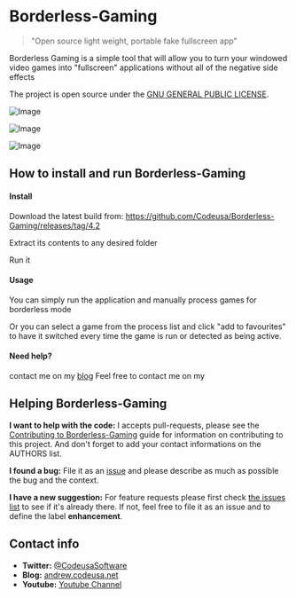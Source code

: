 # Borderless-Gaming
> "Open source light weight, portable fake fullscreen app"

Borderless Gaming is a simple tool that will allow you to turn your windowed video games into "fullscreen" applications without all of the negative side effects

The project is open source under the [GNU GENERAL PUBLIC LICENSE](https://github.com/Codeusa/Borderless-Gaming/blob/master/LICENSE).


![Image](http://i.imgur.com/raYobk3.png)

![Image](http://i.imgur.com/JZ1malK.jpg)

![Image](http://i.imgur.com/kRmOysJ.jpg)

## How to install and run Borderless-Gaming

#### Install

Download the latest build from: https://github.com/Codeusa/Borderless-Gaming/releases/tag/4.2


Extract its contents to any desired folder

Run it

#### Usage
You can simply run the application and manually process games for borderless mode 

Or you can select a game from the process list and click "add to favourites" to have it switched every time the game is run or detected as being active.

#### Need help?
contact me on my [blog](http://andrew.codeusa.net/ask)
Feel free to contact me on my 

## Helping Borderless-Gaming 

**I want to help with the code:** I accepts pull-requests, please see the [Contributing to Borderless-Gaming](https://github.com/Codeusa/Borderless-Gaming/blob/master/CONTRIBUTING.md) guide for information on contributing to this project. And don't forget to add your contact informations on the AUTHORS list.

**I found a bug:** File it as an [issue](https://github.com/Codeusa/Borderless-Gaming/issues) and please describe as much as possible the bug and the context.

**I have a new suggestion:** For feature requests please first check [the issues list](https://github.com/Codeusa/Borderless-Gaming/issues) to see if it's already there. If not, feel free to file it as an issue and to define the label **enhancement**.

## Contact info

* **Twitter:** [@CodeusaSoftware](https://twitter.com/codeusasoftware)
* **Blog:** [andrew.codeusa.net](http://andrew.codeusa.net)
* **Youtube:** [Youtube Channel](http://www.youtube.com/channel/codeusasoftware)
